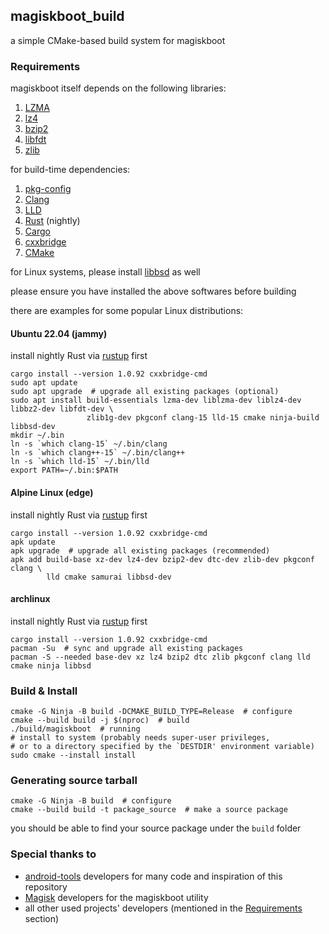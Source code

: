 ## magiskboot_build

a simple CMake-based build system for magiskboot

### Requirements

magiskboot itself depends on the following libraries:

1. [LZMA][LZMA]
2. [lz4][lz4]
3. [bzip2][bzip]
4. [libfdt][libfdt]
5. [zlib][zlib]

for build-time dependencies:

1. [pkg-config][pkg-config]
2. [Clang][Clang]
3. [LLD][LLD]
4. [Rust][Rust] (nightly)
5. [Cargo][Cargo]
6. [cxxbridge][cxx-rs]
7. [CMake][CMake]

for Linux systems, please install [libbsd][libbsd] as well

please ensure you have installed the above softwares before building

there are examples for some popular Linux distributions:

#### Ubuntu 22.04 (jammy)

install nightly Rust via [rustup][rustup] first

````shell
cargo install --version 1.0.92 cxxbridge-cmd
sudo apt update
sudo apt upgrade  # upgrade all existing packages (optional)
sudo apt install build-essentials lzma-dev liblzma-dev liblz4-dev libbz2-dev libfdt-dev \
                 zlib1g-dev pkgconf clang-15 lld-15 cmake ninja-build libbsd-dev
mkdir ~/.bin
ln -s `which clang-15` ~/.bin/clang
ln -s `which clang++-15` ~/.bin/clang++
ln -s `which lld-15` ~/.bin/lld
export PATH=~/.bin:$PATH
````

#### Alpine Linux (edge)

install nightly Rust via [rustup][rustup] first

````shell
cargo install --version 1.0.92 cxxbridge-cmd
apk update
apk upgrade  # upgrade all existing packages (recommended)
apk add build-base xz-dev lz4-dev bzip2-dev dtc-dev zlib-dev pkgconf clang \
        lld cmake samurai libbsd-dev
````

#### archlinux

install nightly Rust via [rustup][rustup] first

````shell
cargo install --version 1.0.92 cxxbridge-cmd
pacman -Su  # sync and upgrade all existing packages
pacman -S --needed base-dev xz lz4 bzip2 dtc zlib pkgconf clang lld cmake ninja libbsd
````

### Build & Install

````shell
cmake -G Ninja -B build -DCMAKE_BUILD_TYPE=Release  # configure
cmake --build build -j $(nproc)  # build
./build/magiskboot  # running
# install to system (probably needs super-user privileges,
# or to a directory specified by the `DESTDIR' environment variable)
sudo cmake --install install
````

### Generating source tarball

````shell
cmake -G Ninja -B build  # configure
cmake --build build -t package_source  # make a source package
````

you should be able to find your source package under the `build` folder

### Special thanks to

- [android-tools][android-tools] developers for many code and inspiration of this repository
- [Magisk][Magisk] developers for the magiskboot utility
- all other used projects' developers (mentioned in the [Requirements](#Requirements) section)

[pkg-config]: https://www.freedesktop.org/wiki/Software/pkg-config/
[LZMA]: https://tukaani.org/lzma/
[lz4]: https://lz4.github.io/lz4/
[bzip]: http://www.bzip.org/
[libfdt]: https://github.com/kernkonzept/libfdt.git
[zlib]: https://zlib.net/
[Clang]: https://clang.llvm.org/
[LLD]: https://lld.llvm.org/
[Rust]: https://www.rust-lang.org/
[Cargo]: https://doc.rust-lang.org/cargo/
[cxx-rs]: https://github.com/dtolnay/cxx.git
[CMake]: https://cmake.org/
[Magisk]: https://github.com/topjohnwu/Magisk.git
[android-tools]: https://github.com/nmeum/android-tools
[libbsd]: https://libbsd.freedesktop.org/
[rustup]: https://rustup.rs/

